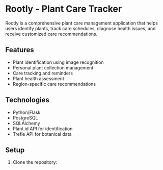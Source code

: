 # Rootly - Plant Care Tracker

Rootly is a comprehensive plant care management application that helps users identify plants, track care schedules, diagnose health issues, and receive customized care recommendations.

## Features

- Plant identification using image recognition
- Personal plant collection management
- Care tracking and reminders
- Plant health assessment
- Region-specific care recommendations

## Technologies

- Python/Flask
- PostgreSQL
- SQLAlchemy
- Plant.id API for identification
- Trefle API for botanical data

## Setup

1. Clone the repository:
